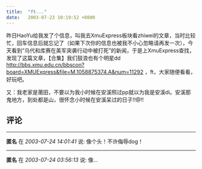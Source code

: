 ```yaml
---
title:  "ft..."
date:   2003-07-23 10:19:52 +0800
---
```


昨日HaoYu给我发了个信息，叫我去XmuExpress板块看zhiwei的文章，当时比较忙，回车信息后就忘记了（如果下次你的信息也被我不小心忽略请再发一次），今天看到“乌代和库赛在美军突袭行动中被打死”的新闻，于是上XmuExpress查找，发现了这篇文章，【合集】我们鼓浪也有个明星dd http://bbs.xmu.edu.cn/bbscon?board=XMUExpress&file=M.1058875374.A&num=11292 ，ft，大家随便看看，好玩吧。  

又：我老家是莆田，不要以为我小时候在安溪照过pp就以为我是安溪di。安溪那鬼地方，到处都是山，很怀念小时候在安溪呆过的日子!!@!!  


## 评论

*****
**匿名** 在 *2003-07-24 14:01:41* 说: 像个头！不许侮辱dog！

*****
**匿名** 在 *2003-07-24 03:56:13* 说: 像...

